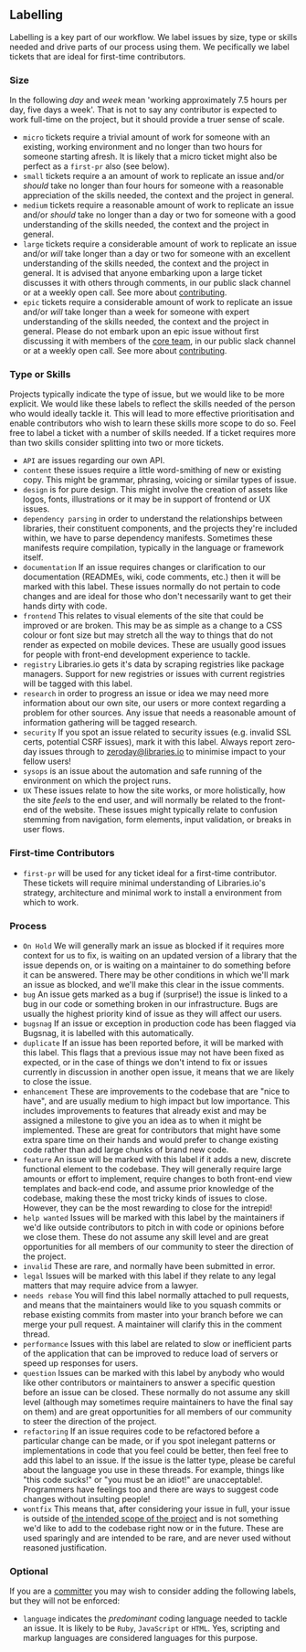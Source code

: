 ## Labelling
Labelling is a key part of our workflow. We label issues by size, type or skills needed and drive parts of our process using them. We pecifically we label tickets that are ideal for first-time contributors.

### Size
In the following *day* and *week* mean 'working approximately 7.5 hours per day, five days a week'. That is not to say any contributor is expected to work full-time on the project, but it should provide a truer sense of scale.

* `micro` tickets require a trivial amount of work for someone with an existing, working environment and no longer than two hours for someone starting afresh. It is likely that a micro ticket might also be perfect as a `first-pr` also (see below).
* `small` tickets require a an amount of work to replicate an issue and/or *should* take no longer than four hours for someone with a reasonable appreciation of the skills needed, the context and the project in general.
* `medium` tickets require a reasonable amount of work to replicate an issue and/or *should* take no longer than a day or two for someone with a good understanding of the skills needed, the context and the project in general.
* `large` tickets require a considerable amount of work to replicate an issue and/or *will* take longer than a day or two for someone with an excellent understanding of the skills needed, the context and the project in general. It is advised that anyone embarking upon a large ticket discusses it with others through comments, in our public slack channel or at a weekly open call. See more about [contributing](/contributorshandbook.md).
* `epic` tickets require a considerable amount of work to replicate an issue and/or *will* take longer than a week for someone with expert understanding of the skills needed, the context and the project in general. Please do not embark upon an epic issue without first discussing it with members of the [core team](/coreteam.md), in our public slack channel or at a weekly open call. See more about [contributing](/contributorshandbook.md).

### Type or Skills
Projects typically indicate the type of issue, but we would like to be more explicit. We would like these labels to reflect the skills needed of the person who would ideally tackle it. This will lead to more effective prioritisation and enable contributors who wish to learn these skills more scope to do so. Feel free to label a ticket with a number of skills needed. If a ticket requires more than two skills consider splitting into two or more tickets.

* `API` are issues regarding our own API.
* `content` these issues require a little word-smithing of new or existing copy. This might be grammar, phrasing, voicing or similar types of issue.
* `design` is for pure design. This might involve the creation of assets like logos, fonts, illustrations or it may be in support of frontend or UX issues.
* `dependency parsing` in order to understand the relationships between libraries, their constituent components, and the projects they're included within, we have to parse dependency manifests. Sometimes these manifests require compilation, typically in the language or framework itself.
* `documentation` If an issue requires changes or clarification to our documentation (READMEs, wiki, code comments, etc.) then it will be marked with this label. These issues normally do not pertain to code changes and are ideal for those who don't necessarily want to get their hands dirty with code.
* `frontend` This relates to visual elements of the site that could be improved or are broken. This may be as simple as a change to a CSS colour or font size but may stretch all the way to things that do not render as expected on mobile devices. These are usually good issues for people with front-end development experience to tackle.
* `registry` Libraries.io gets it's data by scraping registries like package managers. Support for new registries or issues with current registries will be tagged with this label.
* `research` in order to progress an issue or idea we may need more information about our own site, our users or more context regarding a problem for other sources. Any issue that needs a reasonable amount of information gathering will be tagged research.
* `security` If you spot an issue related to security issues (e.g. invalid SSL certs, potential CSRF issues), mark it with this label. Always report zero-day issues through to zeroday@libraries.io to minimise impact to your fellow users!
* `sysops` is an issue about the automation and safe running of the environment on which the project runs.
* `UX` These issues relate to how the site works, or more holistically, how the site *feels* to the end user, and will normally be related to the front-end of the website. These issues might typically relate to confusion stemming from navigation, form elements, input validation, or breaks in user flows.

### First-time Contributors
* `first-pr` will be used for any ticket ideal for a first-time contributor. These tickets will require minimal understanding of Libraries.io's strategy, architecture and minimal work to install a environment from which to work.

### Process

* `On Hold` We will generally mark an issue as blocked if it requires more context for us to fix, is waiting on an updated version of a library that the issue depends on, or is waiting on a maintainer to do something before it can be answered. There may be other conditions in which we'll mark an issue as blocked, and we'll make this clear in the issue comments.
* `bug` An issue gets marked as a bug if (surprise!) the issue is linked to a bug in our code or something broken in our infrastructure. Bugs are usually the highest priority kind of issue as they will affect our users.
* `bugsnag` If an issue or exception in production code has been flagged via Bugsnag, it is labelled with this automatically.
* `duplicate` If an issue has been reported before, it will be marked with this label. This flags that a previous issue may not have been fixed as expected, or in the case of things we don't intend to fix or issues currently in discussion in another open issue, it means that we are likely to close the issue.
* `enhancement` These are improvements to the codebase that are "nice to have", and are usually medium to high impact but low importance. This includes improvements to features that already exist and may be assigned a milestone to give you an idea as to when it might be implemented. These are great for contributors that might have some extra spare time on their hands and would prefer to change existing code rather than add large chunks of brand new code.
* `feature` An issue will be marked with this label if it adds a new, discrete functional element to the codebase. They will generally require large amounts or effort to implement, require changes to both front-end view templates and back-end code, and assume prior knowledge of the codebase, making these the most tricky kinds of issues to close. However, they can be the most rewarding to close for the intrepid!
* `help wanted` Issues will be marked with this label by the maintainers if we'd like outside contributors to pitch in with code or opinions before we close them. These do not assume any skill level and are great opportunities for all members of our community to steer the direction of the project.
* `invalid` These are rare, and normally have been submitted in error.
* `legal` Issues will be marked with this label if they relate to any legal matters that may require advice from a lawyer.
* `needs rebase` You will find this label normally attached to pull requests, and means that the maintainers would like to you squash commits or rebase existing commits from master into your branch before we can merge your pull request. A maintainer will clarify this in the comment thread.
* `performance` Issues with this label are related to slow or inefficient parts of the application that can be improved to reduce load of servers or speed up responses for users.
* `question` Issues can be marked with this label by anybody who would like other contributors or maintainers to answer a specific question before an issue can be closed. These normally do not assume any skill level (although may sometimes require maintainers to have the final say on them) and are great opportunities for all members of our community to steer the direction of the project.
* `refactoring` If an issue requires code to be refactored before a particular change can be made, or if you spot inelegant patterns or implementations in code that you feel could be better, then feel free to add this label to an issue. If the issue is the latter type, please be careful about the language you use in these threads. For example, things like "this code sucks!" or "you must be an idiot!" are unacceptable!. Programmers have feelings too and there are ways to suggest code changes without insulting people!
* `wontfix` This means that, after considering your issue in full, your issue is outside of [the intended scope of the project](/strategy.md) and is not something we'd like to add to the codebase right now or in the future. These are used sparingly and are intended to be rare, and are never used without reasoned justification.

### Optional
If you are a [committer](https://github.com/orgs/librariesio/teams/committers) you may wish to consider adding the following labels, but they will not be enforced:

* `language` indicates the *predominant* coding language needed to tackle an issue. It is likely to be `Ruby`, `JavaScript` or `HTML`. Yes, scripting and markup languages are considered languages for this purpose.
